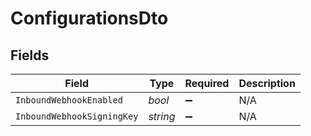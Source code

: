 # ConfigurationsDto


## Fields

| Field                      | Type                       | Required                   | Description                |
| -------------------------- | -------------------------- | -------------------------- | -------------------------- |
| `InboundWebhookEnabled`    | *bool*                     | :heavy_minus_sign:         | N/A                        |
| `InboundWebhookSigningKey` | *string*                   | :heavy_minus_sign:         | N/A                        |